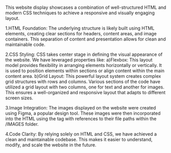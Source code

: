 This website display showcases a combination of well-structured HTML and modern CSS techniques to achieve a responsive and visually engaging layout.

1.HTML Foundation: The underlying structure is likely built using HTML elements, creating clear sections for headers, content areas, and image containers. This separation of content and presentation allows for clean and maintainable code.

2.CSS Styling: CSS takes center stage in defining the visual appearance of the website. We have leveraged properties like: a)Flexbox: This layout model provides flexibility in arranging elements horizontally or vertically. It is used to position elements within sections or align content within the main content area. b)Grid Layout: This powerful layout system creates complex grid structures with rows and columns. Various sections of the code have utilized a grid layout with two columns, one for text and another for images. This ensures a well-organized and responsive layout that adapts to different screen sizes.

3.Image Integration: The images displayed on the website were created using Figma, a popular design tool. These images were then incorporated into the HTML using the  tag with references to their file paths within the /IMAGES folder.

4.Code Clarity: By relying solely on HTML and CSS, we have achieved a clean and maintainable codebase. This makes it easier to understand, modify, and scale the website in the future.
